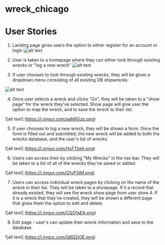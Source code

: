 # wreck_chicago

# User Stories
1. Landing page gives users the option to either register for an account or login
![alt text](https://i.imgur.com/MtwRrqG.png)

2. User is taken to a homepage where they can either look through existing wrecks or "log a new wreck"
![alt text](https://i.imgur.com/MvEr9iO.png)

3. If user chooses to look through existing wrecks, they will be given a dropdown menu consisting of all existing DB shipwrecks.

![alt text](https://i.imgur.com/KY77jK7.png)

4. Once user selects a wreck and clicks "Go", they will be taken to a "show page" for the wreck they've selected. Show page will give user the option to map the wreck, and to save the wreck to their list. 

![alt text] (https://i.imgur.com/aaN6Gzp.png)

5. If user chooses to log a new wreck, they will be shown a form. Once the form is filled out and submitted, the new wreck will be added to both the wrecks database, and the user's list of wrecks. 

![alt text] (https://i.imgur.com/HxFTbeh.png)

6. Users can access their by clicking "My Wrecks" in the nav bar. They will be taken to a list of all of the wrecks they've saved or added. 

![alt text] (https://i.imgur.com/Q1yP3IM.png)

7. Users can access individual wreck pages by clicking on the name of the wreck in their list. They will be taken to a showpage. If it a record that already existed, they will see the wreck show page from user store 4. If it is a wreck that they've created, they will be shown a different page that gives them the option to edit and delete. 

![alt text] (https://i.imgur.com/CQO1xEA.png)

8. Edit page - user's can update their wreck information and save to the database. 

![alt text] (https://i.imgur.com/Q8Q2jOE.png)
